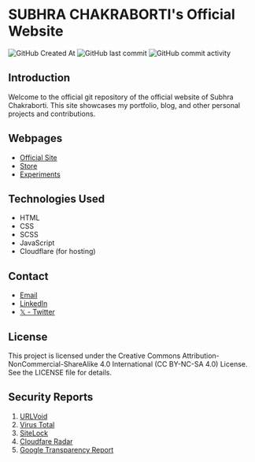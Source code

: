 # SUBHRA CHAKRABORTI's Official Website
![GitHub Created At](https://img.shields.io/github/created-at/subhrachakraborti/my-site?style=for-the-badge&color=63f74f)
![GitHub last commit](https://img.shields.io/github/last-commit/subhrachakraborti/my-site?display_timestamp=committer&style=for-the-badge&color=63f74f)
![GitHub commit activity](https://img.shields.io/github/commit-activity/t/subhrachakraborti/my-site?style=for-the-badge&color=63f74f)

## Introduction
Welcome to the official git repository of the official website of Subhra Chakraborti. This site showcases my portfolio, blog, and other personal projects and contributions.

## Webpages
- [Official Site](https://subhrachakraborti.com)
- [Store](https://subhrachakraborti.com/shop)
- [Experiments](https://new.subhrachakraborti.com)

## Technologies Used
- HTML
- CSS
- SCSS
- JavaScript
- Cloudflare (for hosting)

## Contact
* [Email](mailto:mail@subhrachakraborti.com)
* [LinkedIn](https://www.linkedin.com/in/subhrachakraborti)
* [𝕏 - Twitter](https://x.com/Subhra_05)

## License
This project is licensed under the Creative Commons Attribution-NonCommercial-ShareAlike 4.0 International (CC BY-NC-SA 4.0) License.
See the LICENSE file for details.

## Security Reports
1. [URLVoid](https://www.urlvoid.com/scan/subhrachakraborti.com/)
2. [Virus Total](https://tinyurl.com/SC-VT-Report)
3. [SiteLock](https://www.sitelock.com/free-website-scan/?domain=subhrachakraborti.com)
4. [Cloudfare Radar](https://radar.cloudflare.com/scan/53d523e8-3d0c-4396-a31f-36168e72833f)
5. [Google Transparency Report](https://tinyurl.com/SC-GT-Reoprt)
